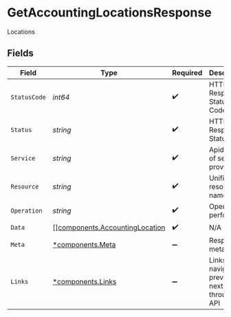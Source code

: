 # GetAccountingLocationsResponse

Locations


## Fields

| Field                                                                            | Type                                                                             | Required                                                                         | Description                                                                      | Example                                                                          |
| -------------------------------------------------------------------------------- | -------------------------------------------------------------------------------- | -------------------------------------------------------------------------------- | -------------------------------------------------------------------------------- | -------------------------------------------------------------------------------- |
| `StatusCode`                                                                     | *int64*                                                                          | :heavy_check_mark:                                                               | HTTP Response Status Code                                                        | 200                                                                              |
| `Status`                                                                         | *string*                                                                         | :heavy_check_mark:                                                               | HTTP Response Status                                                             | OK                                                                               |
| `Service`                                                                        | *string*                                                                         | :heavy_check_mark:                                                               | Apideck ID of service provider                                                   | xero                                                                             |
| `Resource`                                                                       | *string*                                                                         | :heavy_check_mark:                                                               | Unified API resource name                                                        | subsidiaries                                                                     |
| `Operation`                                                                      | *string*                                                                         | :heavy_check_mark:                                                               | Operation performed                                                              | all                                                                              |
| `Data`                                                                           | [][components.AccountingLocation](../../models/components/accountinglocation.md) | :heavy_check_mark:                                                               | N/A                                                                              |                                                                                  |
| `Meta`                                                                           | [*components.Meta](../../models/components/meta.md)                              | :heavy_minus_sign:                                                               | Response metadata                                                                |                                                                                  |
| `Links`                                                                          | [*components.Links](../../models/components/links.md)                            | :heavy_minus_sign:                                                               | Links to navigate to previous or next pages through the API                      |                                                                                  |